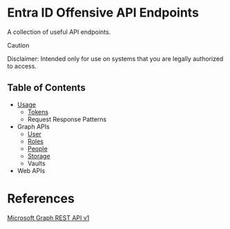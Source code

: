 # Entra ID Offensive API Endpoints
A collection of useful API endpoints.
> [!CAUTION]
> Disclaimer: Intended only for use on systems that you are legally authorized to access.
## Table of Contents
- [Usage](usage.md)
  - [Tokens](usage.md#tokens)
  - Request Response Patterns
- Graph APIs
  - [User](apis_v1/user.md)
  - [Roles](apis_v1/roles.md)
  - [People](apis_v1/people.md)
  - [Storage](apis_v1/storage.md)
  - Vaults
- Web APIs
# References
[Microsoft Graph REST API v1](https://learn.microsoft.com/en-us/graph/?view=graph-rest-1.0)
